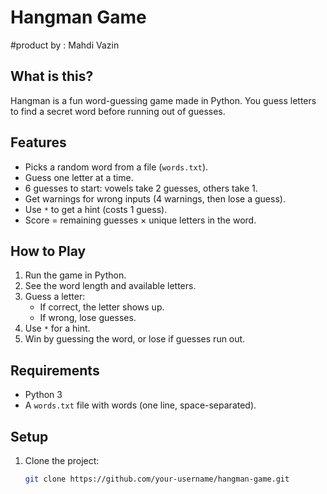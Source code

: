 # Hangman Game 
#product by : Mahdi Vazin

## What is this?

Hangman is a fun word-guessing game made in Python. You guess letters to find a secret word before running out of guesses.

## Features
- Picks a random word from a file (`words.txt`).
- Guess one letter at a time.
- 6 guesses to start: vowels take 2 guesses, others take 1.
- Get warnings for wrong inputs (4 warnings, then lose a guess).
- Use `*` to get a hint (costs 1 guess).
- Score = remaining guesses × unique letters in the word.

## How to Play
1. Run the game in Python.
2. See the word length and available letters.
3. Guess a letter:
   - If correct, the letter shows up.
   - If wrong, lose guesses.
4. Use `*` for a hint.
5. Win by guessing the word, or lose if guesses run out.

## Requirements
- Python 3
- A `words.txt` file with words (one line, space-separated).

## Setup
1. Clone the project:
   ```bash
   git clone https://github.com/your-username/hangman-game.git
